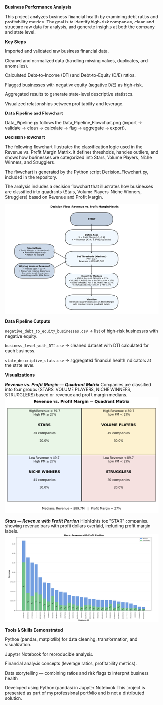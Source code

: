 **Business Performance Analysis**

This project analyzes business financial health by examining debt ratios and profitability metrics. The goal is to identify high-risk companies, clean and structure raw data for analysis, and generate insights at both the company and state level.

**Key Steps**

Imported and validated raw business financial data.

Cleaned and normalized data (handling missing values, duplicates, and anomalies).

Calculated Debt-to-Income (DTI) and Debt-to-Equity (D/E) ratios.

Flagged businesses with negative equity (negative D/E) as high-risk.

Aggregated results to generate state-level descriptive statistics.

Visualized relationships between profitability and leverage.

**Data Pipeline and Flowchart**

Data_Pipeline.py follows the Data_Pipeline_Flowchart.png
(import → validate → clean → calculate → flag → aggregate → export).

**Decision Flowchart**

The following flowchart illustrates the classification logic used in the Revenue vs. Profit Margin Matrix. It defines thresholds, handles outliers, and shows how businesses are categorized into Stars, Volume Players, Niche Winners, and Strugglers.

The flowchart is generated by the Python script Decision_Flowchart.py, included in the repository.

The analysis includes a decision flowchart that illustrates how businesses are classified into quadrants (Stars, Volume Players, Niche Winners, Strugglers) based on Revenue and Profit Margin.

![Decision Flowchart](Decision_Flowchart.png)

**Data Pipeline Outputs**

`negative_debt_to_equity_businesses.csv` → list of high-risk businesses with negative equity.

`business_level_with_DTI.csv` → cleaned dataset with DTI calculated for each business.

`state_descriptive_stats.csv` → aggregated financial health indicators at the state level.

**Visualizations**

***Revenue vs. Profit Margin — Quadrant Matrix***
Companies are classified into four groups (STARS, VOLUME PLAYERS, NICHE WINNERS, STRUGGLERS) based on revenue and profit margin medians.  
   ![Revenue vs Profit Margin Matrix](Revenue_vs_PM_Matrix.png)
   
***Stars — Revenue with Profit Portion***
   Highlights top "STAR" companies, showing revenue bars with profit dollars overlaid, including profit margin labels.  
   ![Stars Revenue with Profit Portion](Star_Businesses.png)
   
**Tools & Skills Demonstrated**

Python (pandas, matplotlib) for data cleaning, transformation, and visualization.

Jupyter Notebook for reproducible analysis.

Financial analysis concepts (leverage ratios, profitability metrics).

Data storytelling — combining ratios and risk flags to interpret business health.

Developed using Python (pandas) in Jupyter Notebook This project is presented as part of my professional portfolio and is not a distributed solution.
